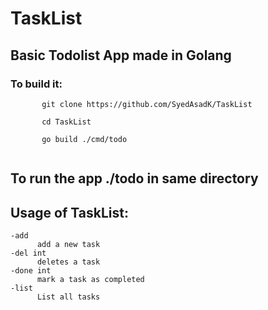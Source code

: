 # TaskList

## Basic Todolist App made in Golang
### To build it:
   
```
       git clone https://github.com/SyedAsadK/TaskList
    
       cd TaskList 
        
       go build ./cmd/todo
    
```
    

## To run the app ./todo in same directory

## Usage of TaskList:

  ```
  -add
    	add a new task
  -del int
    	deletes a task
  -done int
    	mark a task as completed
  -list
    	List all tasks

 ```

